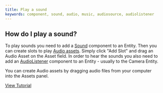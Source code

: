 ```yaml
---
title: Play a sound
keywords: component, sound, audio, music, audiosource, audiolistener
---
```


## How do I play a sound?

To play sounds you need to add a <a href="http://developer.playcanvas.com/en/user-manual/packs/components/sound/" target="_blank">Sound</a> component to an Entity. Then you can create slots to play <a href="http://developer.playcanvas.com/en/user-manual/assets/audio/" target="_blank">Audio assets</a>. Simply click "Add Slot" and drag an Audio Asset on the Asset field. In order to hear the sounds you also need to add an <a href="http://developer.playcanvas.com/en/user-manual/packs/components/audiolistener/" target="_blank">AudioListener</a> component to an Entity - usually to the Camera Entity.

You can create Audio assets by dragging audio files from your computer into the Assets panel.

<a class="docs" href="http://developer.playcanvas.com/en/tutorials/beginner/basic-audio/" target="_blank">View Tutorial</a>

